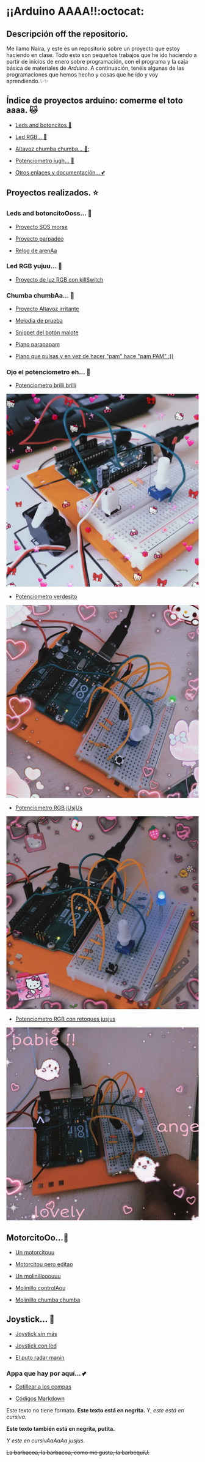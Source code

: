 # ¡¡Arduino AAAA!!:octocat:

## Descripción off the repositorio.

Me llamo Naira, y este es un repositorio sobre un proyecto que estoy haciendo en clase. Todo esto son pequeños trabajos que he ido haciendo a partir de inicios de enero sobre programación, con el programa y la caja básica de materiales de _Arduino_. A continuación, tenéis algunas de las programaciones que hemos hecho y cosas que he ido y voy aprendiendo.:sparkles::sparkles:
## Índice de proyectos arduino: comerme el toto aaaa. :cat:

* [Leds and botoncitos :yellow_heart:](https://github.com/chechiliaa/arduino/blob/main/README.md#leds-and-botoncitoooss-yellow_heart)

* [Led RGB... :purple_heart:](https://github.com/chechiliaa/arduino/blob/main/README.md#led-rgb-yujuu-purple_heart)

* [Altavoz chumba chumba... :musical_note::](https://github.com/chechiliaa/arduino/blob/main/README.md#chumba-chumbaa-musical_note)

* [Potenciometro iugh... :blue_heart:](https://github.com/chechiliaa/arduino/blob/main/README.md#ojo-el-potenciometro-eh-blue_heart)

* [Otros enlaces y documentación... :two_hearts:](https://github.com/chechiliaa/arduino/blob/main/README.md#appa-que-hay-por-aqu%C3%AD-two_hearts)

## Proyectos realizados. :star:
### Leds and botoncitoOoss... :yellow_heart: 

* [Proyecto SOS morse](https://github.com/chechiliaa/arduino/blob/main/Blink_SOS_morse.ino)

* [Proyecto parpadeo](https://github.com/chechiliaa/arduino/blob/main/parpadeo.ino)

* [Relog de arenAa](https://github.com/chechiliaa/arduino/blob/main/reloj%20de%20arena)

### Led RGB yujuu... :purple_heart:

* [Proyecto de luz RGB con killSwitch](https://github.com/chechiliaa/arduino/blob/main/triple_luz_naira.ino)
### Chumba chumbAa... :musical_note:
* [Proyecto Altavoz irritante](https://github.com/chechiliaa/arduino/blob/main/altavoz.ino)

* [Melodia de prueba](https://github.com/chechiliaa/arduino/blob/main/altavoz_melodia_prueba.ino)

* [Snippet del botón malote](https://github.com/chechiliaa/arduino/blob/main/snippet_kill_switch.cpp)

* [Piano parapapam](https://github.com/chechiliaa/arduino/blob/main/pianOo)

* [Piano que pulsas y en vez de hacer "pam" hace "pam PAM" :))](https://github.com/chechiliaa/arduino/blob/main/piano%20pero%20hace%20chan%20chan%20dos%20veces)

### Ojo el potenciometro eh... :blue_heart:

* [Potenciometro brilli brilli](https://github.com/chechiliaa/arduino/blob/main/potenciometro%20brillibrilli)

![texto](https://github.com/chechiliaa/arduino/blob/main/PicsArt_02-08-12.30.39.jpg)

* [Potenciometro verdesito](https://github.com/chechiliaa/arduino/blob/main/Potenciometro%20verde.ino)

![Foto potenciometro verde](https://github.com/chechiliaa/arduino/blob/main/PicsArt_02-11-12.14.34.jpg)

+ [Potenciometro RGB jUsjUs](https://github.com/chechiliaa/arduino/blob/main/Potenciometro%20RGB.ino)

![eppaa](https://github.com/chechiliaa/arduino/blob/main/PicsArt_02-11-01.07.08.jpg)

* [Potenciometro RGB con retoques jusjus](https://github.com/chechiliaa/arduino/blob/main/Potenciometro%20RGB%20Modificado)

![ujsss](https://github.com/chechiliaa/arduino/blob/main/PicsArt_02-11-01.36.11.jpg)

## MotorcitoOo...:eyes:

* [Un motorcitouu](https://github.com/chechiliaa/arduino/blob/main/el%20motorcito)

* [Motorcitou pero editao](https://github.com/chechiliaa/arduino/blob/main/MOTORCILLO%20EDITED)

* [Un molinillooouuu](https://github.com/chechiliaa/arduino/blob/main/molinillo)

* [Molinillo controlAou](https://github.com/chechiliaa/arduino/blob/main/molinillo%20controlao)

* [Molinillo chumba chumba](https://github.com/chechiliaa/arduino/blob/main/molinillo%20melodicoOo)

## Joystick... :camel:

* [Joystick sin más](https://github.com/chechiliaa/arduino/blob/main/joistic)

* [Joystick con led](https://github.com/chechiliaa/arduino/blob/main/joystik%20variaci%C3%B3n%20led)

* [El puto radar manin](https://github.com/chechiliaa/arduino/blob/main/radar)

### Appa que hay por aquí... :two_hearts:
* [Cotillear a los compas](https://github.com/d-prieto/arduinoCourse#repositorios-de-alumnos)

* [Códigos Markdown](https://guides.github.com/pdfs/markdown-cheatsheet-online.pdf)

Este texto no tiene formato. **Este texto está en negrita.** Y, _este está en cursiva._

<b>Este texto también está en negrita, putita.</b>

<i>Y este en cursivAaAaAa jusjus.</i>

<del>La barbacoa, la barbacoa, como me gusta, la barbequiU.</del>

